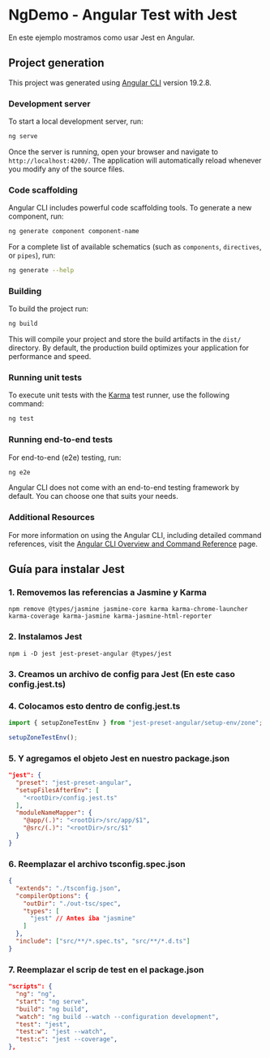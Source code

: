 # NgDemo - Angular Test with Jest

En este ejemplo mostramos como usar Jest en Angular.

## Project generation

This project was generated using [Angular CLI](https://github.com/angular/angular-cli) version 19.2.8.

### Development server

To start a local development server, run:

```bash
ng serve
```

Once the server is running, open your browser and navigate to `http://localhost:4200/`. The application will automatically reload whenever you modify any of the source files.

### Code scaffolding

Angular CLI includes powerful code scaffolding tools. To generate a new component, run:

```bash
ng generate component component-name
```

For a complete list of available schematics (such as `components`, `directives`, or `pipes`), run:

```bash
ng generate --help
```

### Building

To build the project run:

```bash
ng build
```

This will compile your project and store the build artifacts in the `dist/` directory. By default, the production build optimizes your application for performance and speed.

### Running unit tests

To execute unit tests with the [Karma](https://karma-runner.github.io) test runner, use the following command:

```bash
ng test
```

### Running end-to-end tests

For end-to-end (e2e) testing, run:

```bash
ng e2e
```

Angular CLI does not come with an end-to-end testing framework by default. You can choose one that suits your needs.

### Additional Resources

For more information on using the Angular CLI, including detailed command references, visit the [Angular CLI Overview and Command Reference](https://angular.dev/tools/cli) page.

## Guía para instalar Jest

### 1. Removemos las referencias a Jasmine y Karma

```shell
npm remove @types/jasmine jasmine-core karma karma-chrome-launcher karma-coverage karma-jasmine karma-jasmine-html-reporter
```

### 2. Instalamos Jest

```shell
npm i -D jest jest-preset-angular @types/jest
```

### 3. Creamos un archivo de config para Jest (En este caso config.jest.ts)

### 4. Colocamos esto dentro de config.jest.ts

```ts
import { setupZoneTestEnv } from "jest-preset-angular/setup-env/zone";

setupZoneTestEnv();
```

### 5. Y agregamos el objeto Jest en nuestro package.json

```json
"jest": {
  "preset": "jest-preset-angular",
  "setupFilesAfterEnv": [
    "<rootDir>/config.jest.ts"
  ],
  "moduleNameMapper": {
    "@app/(.)": "<rootDir>/src/app/$1",
    "@src/(.)": "<rootDir>/src/$1"
  }
}
```

### 6. Reemplazar el archivo tsconfig.spec.json

```json
{
  "extends": "./tsconfig.json",
  "compilerOptions": {
    "outDir": "./out-tsc/spec",
    "types": [
      "jest" // Antes iba "jasmine"
    ]
  },
  "include": ["src/**/*.spec.ts", "src/**/*.d.ts"]
}
```

### 7. Reemplazar el scrip de test en el package.json

```json
"scripts": {
  "ng": "ng",
  "start": "ng serve",
  "build": "ng build",
  "watch": "ng build --watch --configuration development",
  "test": "jest",
  "test:w": "jest --watch",
  "test:c": "jest --coverage",
},
```
